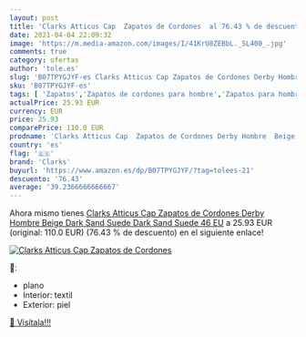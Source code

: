 ```yaml
---
layout: post
title: 'Clarks Atticus Cap  Zapatos de Cordones  al 76.43 % de descuento'
date: 2021-04-04 22:09:32
image: 'https://m.media-amazon.com/images/I/41KrU8ZEBbL._SL400_.jpg'
comments: true
category: ofertas
author: 'tole.es'
slug: 'B07TPYGJYF-es Clarks Atticus Cap Zapatos de Cordones Derby Hombre Beige...'
sku: 'B07TPYGJYF-es'
tags: [ 'Zapatos','Zapatos de cordones para hombre','Zapatos para hombre','Zapatos y complementos','clarks','zapatos', ]
actualPrice: 25.93 EUR
currency: EUR
price: 25.93
comparePrice: 110.0 EUR
prodname: 'Clarks Atticus Cap  Zapatos de Cordones Derby Hombre  Beige  Dark Sand Suede Dark Sand Suede   46 EU'
country: 'es'
flag: '🇪🇸'
brand: 'Clarks'
buyurl: 'https://www.amazon.es/dp/B07TPYGJYF/?tag=tolees-21'
descuento: '76.43'
average: '39.2366666666667'
---
```


Ahora mismo tienes [Clarks Atticus Cap  Zapatos de Cordones Derby Hombre  Beige  Dark Sand Suede Dark Sand Suede   46 EU](https://www.amazon.es/dp/B07TPYGJYF/?tag=tolees-21) a 25.93 EUR (original: 110.0 EUR) (76.43 %  de descuento) en el siguiente enlace!

[![Clarks Atticus Cap  Zapatos de Cordones ](https://m.media-amazon.com/images/I/41KrU8ZEBbL._SL400_.jpg)](https://www.amazon.es/dp/B07TPYGJYF/?tag=tolees-21)

🔎:

- plano
- Interior: textil
- Exterior: piel

[🛒 Visítala!!!](https://www.amazon.es/dp/B07TPYGJYF/?tag=tolees-21)

